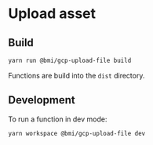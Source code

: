 # Upload asset

## Build

```bash
yarn run @bmi/gcp-upload-file build
```

Functions are build into the `dist` directory.

## Development

To run a function in dev mode:

```bash
yarn workspace @bmi/gcp-upload-file dev
```
